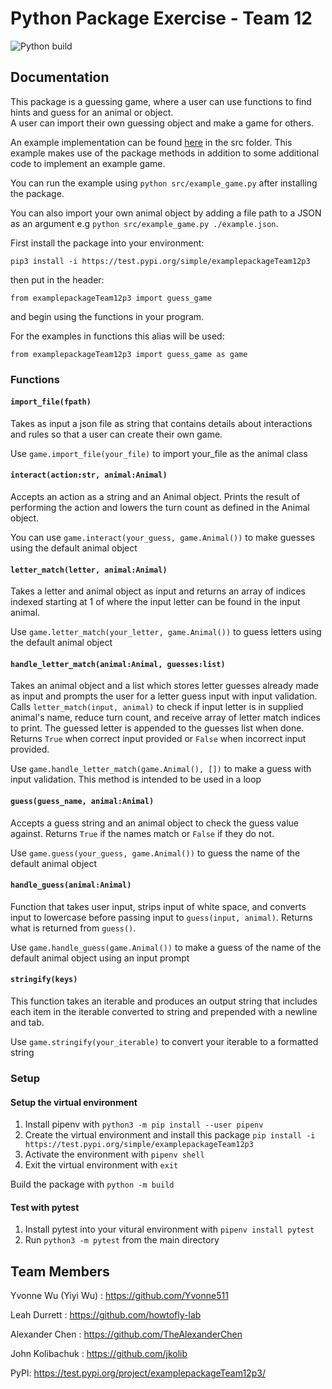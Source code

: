 # Python Package Exercise - Team 12

![Python build](https://github.com/software-students-fall2022/python-package-exercise-project-3-team-12/actions/workflows/build.yaml/badge.svg)

## Documentation

This package is a guessing game, where a user can use functions to find hints and guess for an animal or object.  
A user can import their own guessing object and make a game for others.

An example implementation can be found [here](src/example_game.py) in the src folder. This example makes use of the package methods in addition to some additional code to implement an example game. 

You can run the example using `python src/example_game.py` after installing the package.

You can also import your own animal object by adding a file path to a JSON as an argument e.g `python src/example_game.py ./example.json`.

First install the package into your environment:

`pip3 install -i https://test.pypi.org/simple/examplepackageTeam12p3`

then put in the header:

`from examplepackageTeam12p3 import guess_game`

and begin using the functions in your program.

For the examples in functions this alias will be used:

`from examplepackageTeam12p3 import guess_game as game`

### Functions

#### `import_file(fpath)`

Takes as input a json file as string that contains details about interactions and rules so that a user can create their own game.

Use `game.import_file(your_file)` to import your_file as the animal class  

#### `interact(action:str, animal:Animal)`

Accepts an action as a string and an Animal object. Prints the result of performing the action and lowers the turn count as defined in the Animal object.

You can use `game.interact(your_guess, game.Animal())` to make guesses using the default animal object

#### `letter_match(letter, animal:Animal)`

Takes a letter and animal object as input and returns an array of indices indexed starting at 1 of where the input letter can be found in the input animal.

Use `game.letter_match(your_letter, game.Animal())` to guess letters using the default animal object

#### `handle_letter_match(animal:Animal, guesses:list)`

Takes an animal object and a list which stores letter guesses already made as input and prompts the user for a letter guess input with input validation. Calls `letter_match(input, animal)` to check if input letter is in supplied animal's name, reduce turn count, and receive array of letter match indices to print. The guessed letter is appended to the guesses list when done. Returns `True` when correct input provided or `False` when incorrect input provided.

Use `game.handle_letter_match(game.Animal(), [])` to make a guess with input validation. This method is intended to be used in a loop

#### `guess(guess_name, animal:Animal)`

Accepts a guess string and an animal object to check the guess value against. Returns `True` if the names match or `False` if they do not.

Use `game.guess(your_guess, game.Animal())` to guess the name of the default animal object

#### `handle_guess(animal:Animal)`

Function that takes user input, strips input of white space, and converts input to lowercase before passing input to `guess(input, animal)`. Returns what is returned from `guess()`.

Use `game.handle_guess(game.Animal())` to make a guess of the name of the default animal object using an input prompt

#### `stringify(keys)`

This function takes an iterable and produces an output string that includes each item in the iterable converted to string and prepended with a newline and tab.

Use `game.stringify(your_iterable)` to convert your iterable to a formatted string

### Setup

#### Setup the virtual environment

1. Install pipenv with `python3 -m pip install --user pipenv`
2. Create the virtual environment and install this package `pip install -i https://test.pypi.org/simple/examplepackageTeam12p3`
3. Activate the environment with `pipenv shell`
4. Exit the virtual environment with `exit`

Build the package with `python -m build`

#### Test with pytest

1. Install pytest into your vitural environment with `pipenv install pytest`
2. Run `python3 -m pytest` from the main directory

## Team Members

Yvonne Wu (Yiyi Wu) : <https://github.com/Yvonne511>

Leah Durrett : <https://github.com/howtofly-lab>

Alexander Chen : <https://github.com/TheAlexanderChen>

John Kolibachuk : <https://github.com/jkolib>

PyPI: <https://test.pypi.org/project/examplepackageTeam12p3/>
